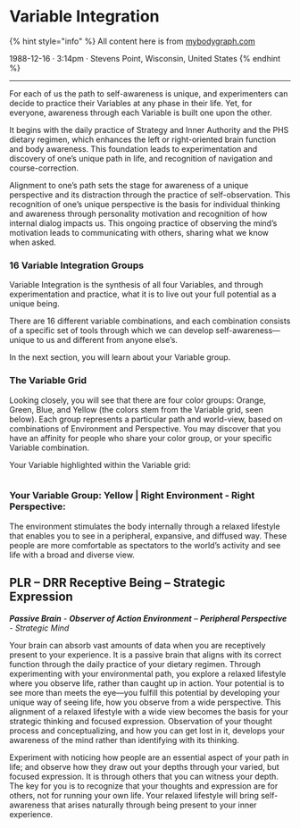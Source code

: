 # Variable Integration

{% hint style="info" %}
All content here is from [mybodygraph.com](https://mybodygraph.com)

1988-12-16 · 3:14pm · Stevens Point, Wisconsin, United States
{% endhint %}

***

For each of us the path to self-awareness is unique, and experimenters can decide to practice their Variables at any phase in their life. Yet, for everyone, awareness through each Variable is built one upon the other.

It begins with the daily practice of Strategy and Inner Authority and the PHS dietary regimen, which enhances the left or right-oriented brain function and body awareness. This foundation leads to experimentation and discovery of one’s unique path in life, and recognition of navigation and course-correction.

Alignment to one’s path sets the stage for awareness of a unique perspective and its distraction through the practice of self-observation. This recognition of one’s unique perspective is the basis for individual thinking and awareness through personality motivation and recognition of how internal dialog impacts us. This ongoing practice of observing the mind’s motivation leads to communicating with others, sharing what we know when asked.

### 16 Variable Integration Groups

Variable Integration is the synthesis of all four Variables, and through experimentation and practice, what it is to live out your full potential as a unique being.

There are 16 different variable combinations, and each combination consists of a specific set of tools through which we can develop self-awareness—unique to us and different from anyone else’s.

In the next section, you will learn about your Variable group.

### The Variable Grid

Looking closely, you will see that there are four color groups: Orange, Green, Blue, and Yellow (the colors stem from the Variable grid, seen below). Each group represents a particular path and world-view, based on combinations of Environment and Perspective. You may discover that you have an affinity for people who share your color group, or your specific Variable combination.

Your Variable highlighted within the Variable grid:

<figure><img src="https://mbg-qa-dev.s3.eu-west-1.amazonaws.com/PLR_DRR_Variable_Grid_Advanced_Analysis_4d555505fa.jpg?X-Amz-Algorithm=AWS4-HMAC-SHA256&#x26;X-Amz-Content-Sha256=UNSIGNED-PAYLOAD&#x26;X-Amz-Credential=AKIA4O4SM5A6UDICWPTB%2F20250116%2Feu-west-1%2Fs3%2Faws4_request&#x26;X-Amz-Date=20250116T143743Z&#x26;X-Amz-Expires=604800&#x26;X-Amz-Signature=3ab8ef209c83a5216684e7ecf29a86cc519ae3721bdc1f55bfd207531a484dc8&#x26;X-Amz-SignedHeaders=host&#x26;x-id=GetObject" alt=""><figcaption></figcaption></figure>

### Your Variable Group: Yellow | Right Environment - Right Perspective:&#x20;

The environment stimulates the body internally through a relaxed lifestyle that enables you to see in a peripheral, expansive, and diffused way. These people are more comfortable as spectators to the world’s activity and see life with a broad and diverse view.

## PLR – DRR Receptive Being – Strategic Expression

_**Passive Brain** - **Observer of Action Environment** – **Peripheral Perspective** - Strategic Mind_

Your brain can absorb vast amounts of data when you are receptively present to your experience. It is a passive brain that aligns with its correct function through the daily practice of your dietary regimen. Through experimenting with your environmental path, you explore a relaxed lifestyle where you observe life, rather than caught up in action. Your potential is to see more than meets the eye—you fulfill this potential by developing your unique way of seeing life, how you observe from a wide perspective. This alignment of a relaxed lifestyle with a wide view becomes the basis for your strategic thinking and focused expression. Observation of your thought process and conceptualizing, and how you can get lost in it, develops your awareness of the mind rather than identifying with its thinking.

Experiment with noticing how people are an essential aspect of your path in life; and observe how they draw out your depths through your varied, but focused expression. It is through others that you can witness your depth. The key for you is to recognize that your thoughts and expression are for others, not for running your own life. Your relaxed lifestyle will bring self-awareness that arises naturally through being present to your inner experience.
